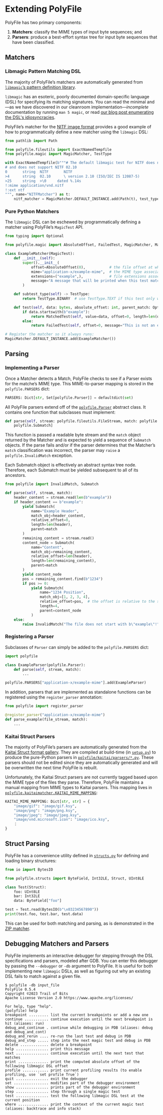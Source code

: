 # Extending PolyFile

PolyFile has two primary components:
1. **Matchers**: classify the MIME types of input byte sequences; and
2. **Parsers**: produce a best-effort syntax tree for input byte sequences that have been classified.

## Matchers

### Libmagic Pattern Matching DSL

The majority of PolyFile’s matchers are automatically generated from [`libmagic`’s pattern definition library](../polyfile/magic_defs).

`libmagic` has an esoteric, poorly documented domain-specific language (DSL) for specifying its matching signatures.
You can read the minimal and—as we have discovered in our cleanroom implementation—_incomplete_ documentation by running
`man 5 magic`, or read [our blog post enumerating the DSL's idiosyncracies](https://blog.trailofbits.com/2022/07/01/libmagic-the-blathering/).

PolyFile’s matcher for the [NITF image format](../polyfile/nitf.py) provides a good example of how to programmatically define a new matcher using the `libmagic` DSL:
```python
from pathlib import Path

from polyfile.fileutils import ExactNamedTempfile
from polyfile.magic import MagicMatcher, TestType

with ExactNamedTempfile(b"""# The default libmagic test for NITF does not associate a MIME type,
# and does not support NITF 02.10
0       string  NITF       NITF
>4      string  02.10      \ version 2.10 (ISO/IEC IS 12087-5)
>25     string  >\0     dated %.14s
!:mime application/vnd.nitf
!:ext ntf
""", name="NITFMatcher") as t:
    nitf_matcher = MagicMatcher.DEFAULT_INSTANCE.add(Path(t), test_type=TestType.BINARY)[0]
```

### Pure Python Matchers

The `libmagic` DSL can be eschewed by programmatically defining a matcher using PolyFile’s `MagicTest` API.

```python
from typing import Optional

from polyfile.magic import AbsoluteOffset, FailedTest, MagicMatcher, MagicTest, MatchedTest, TestResult, TestType

class ExampleMatcher(MagicTest):
    def __init__(self):
        super().__init__(
            offset=AbsoluteOffset(0),           # the file offset at which this test starts matching
            mime="application-x/example-mime",  # the MIME type associated with this type
            extensions=("example",),            # file extensions associated with this type, if any
            message="A message that will be printed when this test matches an input"
        )

    def subtest_type(self) -> TestType:
        return TestType.BINARY  # use TestType.TEXT if this test only works on non-binary input

    def test(self, data: bytes, absolute_offset: int, parent_match: Optional[TestResult]) -> TestResult:
        if data.startswith(b"example"):
            return MatchedTest(self, value=data, offset=0, length=len(data))
        else:
            return FailedTest(self, offset=0, message="This is not an example file!")

# Register the matcher so it always runs:
MagicMatcher.DEFAULT_INSTANCE.add(ExampleMatcher())
```

## Parsing

### Implementing a Parser

Once a Matcher detects a Match, PolyFile checks to see if a Parser exists for the matche’s MIME type. This MIME-to-parser mapping is stored in the `polyfile.PARSERS` dict:
```python
PARSERS: Dict[str, Set[polyfile.Parser]] = defaultdict(set)
```

All PolyFile parsers extend off of the [`polyfile.Parser`](../polyfile/polyfile.py) abstract class.
It contains one function that subclasses must implement:

```python
def parse(self, stream: polyfile.fileutils.FileStream, match: polyfile.Match) -> Iterator[
    polyfile.Submatch]
```
This function is passed a readable byte stream and the `match` object returned by the Matcher and is expected to yield a sequence of `Submatch` objects. If the parse fails and/or if the parser determines that the Matcher’s `match` classification was incorrect, the parser may `raise` a `polyfile.InvalidMatch` exception.

Each Submatch object is effectively an abstract syntax tree node. Therefore, each Submatch must be yielded subsequent to all of its ancestors.

```python
from polyfile import InvalidMatch, Submatch

def parse(self, stream, match):
    header_content = stream.read(len(b"example"))
    if header_content == b"example":
        yield Submatch(
            name="Example Header",
            match_obj=header_content,
            relative_offset=0,
            length=len(header),
            parent=match
        )
        remaining_content = stream.read()
        content_node = Submatch(
            name="Content",
            match_obj=remaining_content,
            relative_offset=len(header),
            length=len(remaining_content),
            parent=match
        )
        yield content_node
        pos = remaining_content.find(b"1234")
        if pos >= 0:
            yield Submatch(
                name="1234 Position",
                match_obj=[1, 2, 3, 4],
                relative_offset=pos,  # the offset is relative to the start of the parent node
                length=4,
                parent=content_node
            )
    else:
        raise InvalidMatch("The file does not start with b\"example\"!")
```

### Registering a Parser

Subclasses of `Parser` can simply be added to the `polyfile.PARSERS` dict:
```python
import polyfile

class ExampleParser(polyfile.Parser):
    def parse(self, stream, match):
        ...

polyfile.PARSERS["application-x/example-mime"].add(ExampleParser)
```

In addition, parsers that are implemented as standalone functions can be registered using the `register_parser` annotation:

```python
from polyfile import register_parser

@register_parser("application-x/example-mime")
def parse_example(file_stream, match):
    ...
```

### Kaitai Struct Parsers

The majority of PolyFile’s parsers are automatically generated from the [Kaitai Struct format gallery](https://formats.kaitai.io/). They are compiled at build-time (in [`setup.py`](../setup.py)) to produce the pure-Python parsers in [`polyfile/kaitai/parsers/*.py`](../polyfile/kaitai/parsers/). These parsers should not be edited since they are automatically generated and will be overwritten the next time PolyFile is rebuilt.

Unfortunately, the Kaitai Struct parsers are not currently tagged based upon the MIME type of the files they parse. Therefore, PolyFile maintains a manual mapping from MIME types to Kaitai parsers. This mapping lives in [`polyfile.kaitaimatcher.KAITAI_MIME_MAPPING`](../polyfile/kaitaimatcher.py):
```python
KAITAI_MIME_MAPPING: Dict[str, str] = {
    "image/gif": "image/gif.ksy",
    "image/png": "image/png.ksy",
    "image/jpeg": "image/jpeg.ksy",
    "image/vnd.microsoft.icon": "image/ico.ksy",
    ⋮
}
```

## Struct Parsing

PolyFile has a convenience utility defined in [`structs.py`](../polyfile/structs.py) for defining and loading binary structures:

```python
from io import BytesIO

from polyfile.structs import ByteField, Int32LE, Struct, UInt8LE

class Test(Struct):
    foo: UInt8LE
    bar: Int32LE
    data: ByteField["foo"]

test = Test.read(BytesIO(b"\x03234567890"))
print(test.foo, test.bar, test.data)
```

This can be used for both matching and parsing, as is demonstrated in the [ZIP matcher](../polyfile/zipmatcher.py).

## Debugging Matchers and Parsers

PolyFile implements an interactive debugger for stepping through the DSL specifications and parsers, modeled after
GDB. You can enter this debugger by passing the `--debugger` or `-db` argument to PolyFile. It is useful for both
implementing new `libmagic` DSLs, as well as figuring out why an existing DSL fails to match against a given file.
```console
$ polyfile -db input_file
PolyFile 0.5.4
Copyright ©2023 Trail of Bits
Apache License Version 2.0 https://www.apache.org/licenses/

For help, type "help".
(polyfile) help
breakpoint ......... list the current breakpoints or add a new one
continue ........... continue execution until the next breakpoint is hit (aliases: run)
debug_and_continue . continue while debugging in PDB (aliases: debug and debug_and_cont)
debug_and_rerun .... re-run the last test and debug in PDB
debug_and_step ..... step into the next magic test and debug in PDB
delete ............. delete a breakpoint
help ............... print this message
next ............... continue execution until the next test that matches
print .............. print the computed absolute offset of the following libmagic DSL offset
profile ............ print current profiling results (to enable profiling, use `set profile True`)
quit ............... exit the debugger
set ................ modifies part of the debugger environment
show ............... prints part of the debugger environment
step ............... step through a single magic test
test ............... test the following libmagic DSL test at the current position
where .............. print the context of the current magic test (aliases: backtrace and info stack)
```
